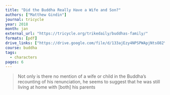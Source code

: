 ```yaml
---
title: "Did the Buddha Really Have a Wife and Son?"
authors: ["Matthew Gindin"]
journal: tricycle
year: 2018
month: jan
external_url: "https://tricycle.org/trikedaily/buddhas-family/"
formats: [pdf]
drive_links: ["https://drive.google.com/file/d/133ajEzy4NPSPWApjNtsO82YU6fWxgSNt/view?usp=drivesdk"]
course: buddha
tags:
  - characters
pages: 6
---
```


> Not only is there no mention of a wife or child in the Buddha’s recounting of his renunciation, he seems to suggest that he was still living at home with [both] his parents

